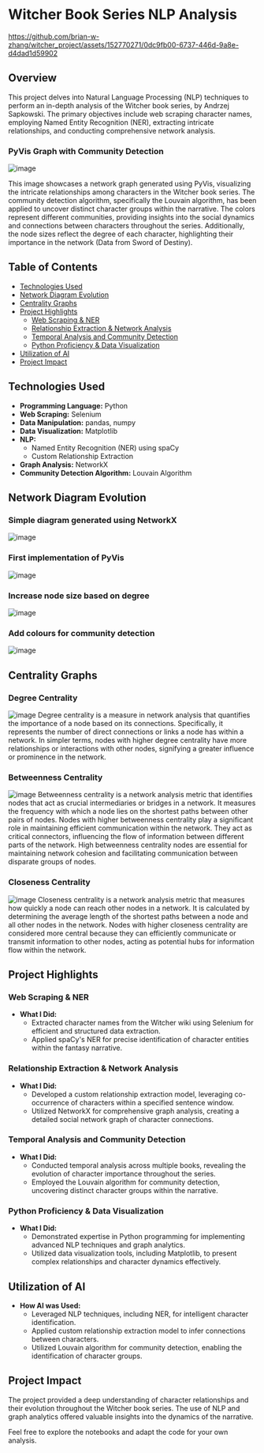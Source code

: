 # Witcher Book Series NLP Analysis


https://github.com/brian-w-zhang/witcher_project/assets/152770271/0dc9fb00-6737-446d-9a8e-d4dad1d59902


## Overview
This project delves into Natural Language Processing (NLP) techniques to perform an in-depth analysis of the Witcher book series, by Andrzej Sapkowski. The primary objectives include web scraping character names, employing Named Entity Recognition (NER), extracting intricate relationships, and conducting comprehensive network analysis.

### PyVis Graph with Community Detection
![image](https://github.com/brian-w-zhang/witcher_project/assets/152770271/7b62ba5f-8576-42ec-a24b-34ea47f2606d)

This image showcases a network graph generated using PyVis, visualizing the intricate relationships among characters in the Witcher book series. The community detection algorithm, specifically the Louvain algorithm, has been applied to uncover distinct character groups within the narrative. The colors represent different communities, providing insights into the social dynamics and connections between characters throughout the series. Additionally, the node sizes reflect the degree of each character, highlighting their importance in the network (Data from Sword of Destiny).

## Table of Contents
- [Technologies Used](#technologies-used)
- [Network Diagram Evolution](#network-diagram-evolution)
- [Centrality Graphs](#centrality-graphs)
- [Project Highlights](#project-highlights)
  - [Web Scraping & NER](#web-scraping--ner)
  - [Relationship Extraction & Network Analysis](#relationship-extraction--network-analysis)
  - [Temporal Analysis and Community Detection](#temporal-analysis-and-community-detection)
  - [Python Proficiency & Data Visualization](#python-proficiency--data-visualization)
- [Utilization of AI](#utilization-of-ai)
- [Project Impact](#project-impact)

## Technologies Used
- **Programming Language:** Python
- **Web Scraping:** Selenium
- **Data Manipulation:** pandas, numpy
- **Data Visualization:** Matplotlib
- **NLP:**
  - Named Entity Recognition (NER) using spaCy
  - Custom Relationship Extraction
- **Graph Analysis:** NetworkX
- **Community Detection Algorithm:** Louvain Algorithm

## Network Diagram Evolution

### Simple diagram generated using NetworkX
![image](https://github.com/brian-w-zhang/witcher_project/assets/152770271/77b07190-ae7a-4c8c-a64b-26a19591a0b7)

### First implementation of PyVis
![image](https://github.com/brian-w-zhang/witcher_project/assets/152770271/2a9c8ad3-655d-4fc3-8bfa-92b85a5e63e0)

### Increase node size based on degree
![image](https://github.com/brian-w-zhang/witcher_project/assets/152770271/e5ad42a5-ee81-4f44-95b5-d9b3bd9e3715)

### Add colours for community detection
![image](https://github.com/brian-w-zhang/witcher_project/assets/152770271/f5b23e3c-72bb-4a6f-b591-cd24febe4c5f)

## Centrality Graphs

### Degree Centrality
![image](https://github.com/brian-w-zhang/witcher_project/assets/152770271/f14914ca-bcb0-45df-8f1d-113c9216731a)
Degree centrality is a measure in network analysis that quantifies the importance of a node based on its connections. Specifically, it represents the number of direct connections or links a node has within a network. In simpler terms, nodes with higher degree centrality have more relationships or interactions with other nodes, signifying a greater influence or prominence in the network.

### Betweenness Centrality
![image](https://github.com/brian-w-zhang/witcher_project/assets/152770271/1fa601f7-4b5a-47fc-9dcc-d3aa978f87a9)
Betweenness centrality is a network analysis metric that identifies nodes that act as crucial intermediaries or bridges in a network. It measures the frequency with which a node lies on the shortest paths between other pairs of nodes. Nodes with higher betweenness centrality play a significant role in maintaining efficient communication within the network. They act as critical connectors, influencing the flow of information between different parts of the network. High betweenness centrality nodes are essential for maintaining network cohesion and facilitating communication between disparate groups of nodes.

### Closeness Centrality
![image](https://github.com/brian-w-zhang/witcher_project/assets/152770271/65f979b9-5290-496f-9d42-e1b259363ed5)
Closeness centrality is a network analysis metric that measures how quickly a node can reach other nodes in a network. It is calculated by determining the average length of the shortest paths between a node and all other nodes in the network. Nodes with higher closeness centrality are considered more central because they can efficiently communicate or transmit information to other nodes, acting as potential hubs for information flow within the network.

## Project Highlights

### Web Scraping & NER
- **What I Did:**
  - Extracted character names from the Witcher wiki using Selenium for efficient and structured data extraction.
  - Applied spaCy's NER for precise identification of character entities within the fantasy narrative.

### Relationship Extraction & Network Analysis
- **What I Did:**
  - Developed a custom relationship extraction model, leveraging co-occurrence of characters within a specified sentence window.
  - Utilized NetworkX for comprehensive graph analysis, creating a detailed social network graph of character connections.

### Temporal Analysis and Community Detection
- **What I Did:**
  - Conducted temporal analysis across multiple books, revealing the evolution of character importance throughout the series.
  - Employed the Louvain algorithm for community detection, uncovering distinct character groups within the narrative.

### Python Proficiency & Data Visualization
- **What I Did:**
  - Demonstrated expertise in Python programming for implementing advanced NLP techniques and graph analytics.
  - Utilized data visualization tools, including Matplotlib, to present complex relationships and character dynamics effectively.

## Utilization of AI
- **How AI was Used:**
  - Leveraged NLP techniques, including NER, for intelligent character identification.
  - Applied custom relationship extraction model to infer connections between characters.
  - Utilized Louvain algorithm for community detection, enabling the identification of character groups.

## Project Impact
The project provided a deep understanding of character relationships and their evolution throughout the Witcher book series. The use of NLP and graph analytics offered valuable insights into the dynamics of the narrative.

Feel free to explore the notebooks and adapt the code for your own analysis.
